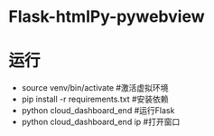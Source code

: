 # Flask-htmlPy-pywebview
# 运行
- source venv/bin/activate #激活虚拟环境
- pip install -r requirements.txt #安装依赖
- python cloud_dashboard_end #运行Flask
- python cloud_dashboard_end ip #打开窗口

